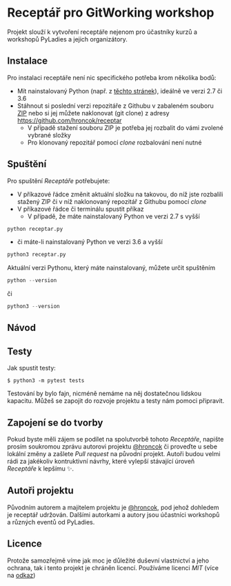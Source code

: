 # Receptář pro GitWorking workshop

Projekt slouží k vytvoření receptáře nejenom pro účastníky kurzů a workshopů PyLadies a jejich organizátory.

## Instalace
Pro instalaci receptáře není nic specifického potřeba krom několika bodů:
* Mít nainstalovaný Python (např. z [těchto stránek](https:\\www.python.org)), ideálně ve verzi 2.7 či 3.6
* Stáhnout si poslední verzi repozitáře z Githubu v zabaleném souboru [ZIP](https://github.com/hroncok/receptar/archive/master.zip) nebo si jej můžete naklonovat (git clone) z adresy https://github.com/hroncok/receptar
  * V případě stažení souboru ZIP je potřeba jej rozbalit do vámi zvolené vybrané složky
  * Pro klonovaný repozitář pomocí _clone_ rozbalování není nutné

## Spuštění
Pro spuštění _Receptáře_ potřebujete:
* V příkazové řádce změnit aktuální složku na takovou, do níž jste rozbalili stažený ZIP či v níž naklonovaný repozitář z Githubu pomocí _clone_
* V příkazové řádce či terminálu spustit příkaz
  * V případě, že máte nainstalovaný Python ve verzi 2.7 s vyšší 
```python
python receptar.py
```
  * či máte-li nainstalovaný Python ve verzi 3.6 a vyšší 
```python
python3 receptar.py
```

Aktuální verzi Pythonu, který máte nainstalovaný, můžete určit spuštěním 
```python
python --version
``` 
či 
```python
python3 --version
```

## Návod

## Testy
Jak spustit testy:

```shell
$ python3 -m pytest tests
````
Testování by bylo fajn, nicméně nemáme na něj dostatečnou lidskou kapacitu. Můžeš se zapojit do rozvoje projektu a testy
nám pomoci připravit.

## Zapojení se do tvorby
Pokud byste měli zájem se podílet na spolutvorbě tohoto _Receptáře_, napište prosím soukromou zprávu autorovi projektu [@hroncok](https://github.com/hroncok) či proveďte u sebe lokální změny a zašlete _Pull request_ na původní projekt. Autoři budou velmi rádi za jakékoliv kontruktivní návrhy, které vylepší stávající úroveň _Receptáře_ k lepšímu :sparkles:.


## Autoři projektu
Původním autorem a majitelem projektu je [@hroncok](https://github.com/hroncok), pod jehož dohledem je receptář udržován. Dalšími autorkami a autory jsou účastníci
workshopů a různých eventů od PyLadies.

## Licence
Protože samozřejmě víme jak moc je důležité duševní vlastnictví a jeho ochrana, tak i tento projekt je chráněn licencí.
Používáme licenci _MIT_ (více na [odkaz](https://choosealicense.com/licenses/mit/))
